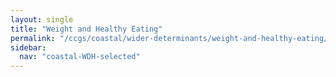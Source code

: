 ```yaml
---
layout: single
title: "Weight and Healthy Eating"
permalink: "/ccgs/coastal/wider-determinants/weight-and-healthy-eating/"
sidebar:
  nav: "coastal-WDH-selected"
---
```


